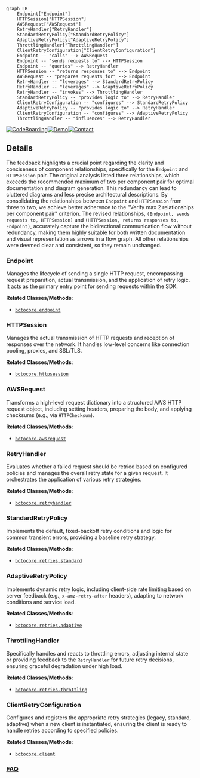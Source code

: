 ```mermaid
graph LR
    Endpoint["Endpoint"]
    HTTPSession["HTTPSession"]
    AWSRequest["AWSRequest"]
    RetryHandler["RetryHandler"]
    StandardRetryPolicy["StandardRetryPolicy"]
    AdaptiveRetryPolicy["AdaptiveRetryPolicy"]
    ThrottlingHandler["ThrottlingHandler"]
    ClientRetryConfiguration["ClientRetryConfiguration"]
    Endpoint -- "calls" --> AWSRequest
    Endpoint -- "sends requests to" --> HTTPSession
    Endpoint -- "queries" --> RetryHandler
    HTTPSession -- "returns responses to" --> Endpoint
    AWSRequest -- "prepares requests for" --> Endpoint
    RetryHandler -- "leverages" --> StandardRetryPolicy
    RetryHandler -- "leverages" --> AdaptiveRetryPolicy
    RetryHandler -- "invokes" --> ThrottlingHandler
    StandardRetryPolicy -- "provides logic to" --> RetryHandler
    ClientRetryConfiguration -- "configures" --> StandardRetryPolicy
    AdaptiveRetryPolicy -- "provides logic to" --> RetryHandler
    ClientRetryConfiguration -- "configures" --> AdaptiveRetryPolicy
    ThrottlingHandler -- "influences" --> RetryHandler
```

[![CodeBoarding](https://img.shields.io/badge/Generated%20by-CodeBoarding-9cf?style=flat-square)](https://github.com/CodeBoarding/GeneratedOnBoardings)[![Demo](https://img.shields.io/badge/Try%20our-Demo-blue?style=flat-square)](https://www.codeboarding.org/demo)[![Contact](https://img.shields.io/badge/Contact%20us%20-%20contact@codeboarding.org-lightgrey?style=flat-square)](mailto:contact@codeboarding.org)

## Details

The feedback highlights a crucial point regarding the clarity and conciseness of component relationships, specifically for the `Endpoint` and `HTTPSession` pair. The original analysis listed three relationships, which exceeds the recommended maximum of two per component pair for optimal documentation and diagram generation. This redundancy can lead to cluttered diagrams and less precise architectural descriptions. By consolidating the relationships between `Endpoint` and `HTTPSession` from three to two, we achieve better adherence to the "Verify max 2 relationships per component pair" criterion. The revised relationships, `(Endpoint, sends requests to, HTTPSession)` and `(HTTPSession, returns responses to, Endpoint)`, accurately capture the bidirectional communication flow without redundancy, making them highly suitable for both written documentation and visual representation as arrows in a flow graph. All other relationships were deemed clear and consistent, so they remain unchanged.

### Endpoint
Manages the lifecycle of sending a single HTTP request, encompassing request preparation, actual transmission, and the application of retry logic. It acts as the primary entry point for sending requests within the SDK.


**Related Classes/Methods**:

- <a href="https://github.com/boto/botocore/blob/develop/botocore/endpoint.py" target="_blank" rel="noopener noreferrer">`botocore.endpoint`</a>


### HTTPSession
Manages the actual transmission of HTTP requests and reception of responses over the network. It handles low-level concerns like connection pooling, proxies, and SSL/TLS.


**Related Classes/Methods**:

- <a href="https://github.com/boto/botocore/blob/develop/botocore/httpsession.py" target="_blank" rel="noopener noreferrer">`botocore.httpsession`</a>


### AWSRequest
Transforms a high-level request dictionary into a structured AWS HTTP request object, including setting headers, preparing the body, and applying checksums (e.g., via `HTTPChecksum`).


**Related Classes/Methods**:

- <a href="https://github.com/boto/botocore/blob/develop/botocore/awsrequest.py" target="_blank" rel="noopener noreferrer">`botocore.awsrequest`</a>


### RetryHandler
Evaluates whether a failed request should be retried based on configured policies and manages the overall retry state for a given request. It orchestrates the application of various retry strategies.


**Related Classes/Methods**:

- <a href="https://github.com/boto/botocore/blob/develop/botocore/retryhandler.py" target="_blank" rel="noopener noreferrer">`botocore.retryhandler`</a>


### StandardRetryPolicy
Implements the default, fixed-backoff retry conditions and logic for common transient errors, providing a baseline retry strategy.


**Related Classes/Methods**:

- <a href="https://github.com/boto/botocore/blob/develop/botocore/retries/standard.py" target="_blank" rel="noopener noreferrer">`botocore.retries.standard`</a>


### AdaptiveRetryPolicy
Implements dynamic retry logic, including client-side rate limiting based on server feedback (e.g., `x-amz-retry-after` headers), adapting to network conditions and service load.


**Related Classes/Methods**:

- <a href="https://github.com/boto/botocore/blob/develop/botocore/retries/adaptive.py" target="_blank" rel="noopener noreferrer">`botocore.retries.adaptive`</a>


### ThrottlingHandler
Specifically handles and reacts to throttling errors, adjusting internal state or providing feedback to the `RetryHandler` for future retry decisions, ensuring graceful degradation under high load.


**Related Classes/Methods**:

- <a href="https://github.com/boto/botocore/blob/develop/botocore/retries/throttling.py" target="_blank" rel="noopener noreferrer">`botocore.retries.throttling`</a>


### ClientRetryConfiguration
Configures and registers the appropriate retry strategies (legacy, standard, adaptive) when a new client is instantiated, ensuring the client is ready to handle retries according to specified policies.


**Related Classes/Methods**:

- <a href="https://github.com/boto/botocore/blob/develop/botocore/client.py" target="_blank" rel="noopener noreferrer">`botocore.client`</a>




### [FAQ](https://github.com/CodeBoarding/GeneratedOnBoardings/tree/main?tab=readme-ov-file#faq)